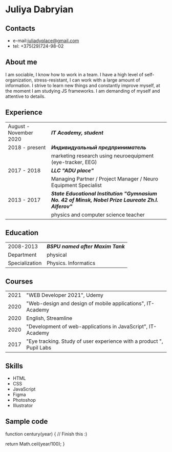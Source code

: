  # Juliya Dabryian
 ## Contacts
+  e-mail:juliadyplace@gmail.com
+  tel: +375(29)724-98-02
 ## About me
 I am sociable, I know how to work in a team. I have a high level of self-organization, stress-resistant,
 I can work with a large amount of information. I strive to learn new things and constantly improve myself, 
 at the moment I am studying JS frameworks. I am demanding of myself and attentive to details. 
 ## Experience
 |  |  |
| ------ | ------ |
|  August - November 2020  | ***IT Academy, student*** |
| 2018 - present  | ***Индивидуальный предприниматель*** |
|  | marketing research using neuroequipment (eye-tracker, EEG)  |
| 2017 - 2018 | ***LLC "ADU place"***  |
|  | Managing Partner / Project Manager / Neuro Equipment Specialist  |
|2013 - 2017 | ***State Educational Institution "Gymnasium No. 42 of Minsk, Nobel Prize Laureate Zh.I. Alferov"***  |
|  |physics and computer science teacher |
## Education
 |  |  | 
| ------ | ------ | 
|  2008-2013  | ***BSPU named after Maxim Tank*** | 
|  Department | physical  | 
| Specialization| Physics. Informatics |
## Courses
|  |  | 
| ------ | ------ | 
|2021|"WEB Developer 2021", Udemy|
|2020|"Web-design and design of mobile applications", IT-Academy |
|2020|English, Streamline |
|2020|"Development of web-applications in JavaScript", IT-Academy |
|2017|"Eye tracking. Study of user experience with a product ", Pupil Labs |
## Skills 
+ HTML
+ CSS
+ JavaScript
+ Figma
+ Photoshop
+ Illustrator
## Sample code 
function century(year) {
  // Finish this :)

return Math.ceil(year/100);
}
